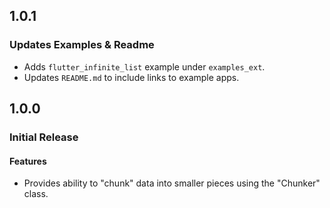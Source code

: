 ## 1.0.1

### Updates Examples & Readme

- Adds `flutter_infinite_list` example under `examples_ext`.
- Updates `README.md` to include links to example apps.

## 1.0.0

### Initial Release

#### Features

- Provides ability to "chunk" data into smaller pieces using the "Chunker" class.
